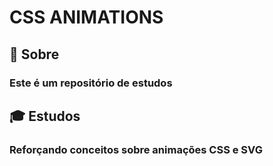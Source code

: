 #  CSS ANIMATIONS

## :closed_book: Sobre 
 ### Este é um repositório de estudos

## :mortar_board: Estudos
 ### Reforçando conceitos sobre animações CSS e SVG
